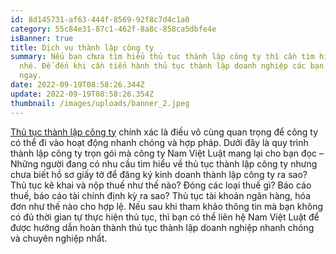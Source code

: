 ```yaml
---
id: 8d145731-af63-444f-8569-92f8c7d4c1a0
category: 55c84e31-87c1-462f-8a8c-858ca5dbfe4e
isBanner: true
title: Dịch vụ thành lập công ty
summary: Nếu bạn chưa tìm hiểu thủ tục thành lập công ty thì cần tìm hiểu sớm đi
  nhé. Để đến khi cần tiến hành thủ tục thành lập doanh nghiệp các bạn hiểu
  ngay.
date: 2022-09-19T08:58:26.344Z
update: 2022-09-19T08:58:26.354Z
thumbnail: /images/uploads/banner_2.jpeg
---
```


[Thủ tục thành lập công ty](https://namvietluat.vn/thu-tuc-thanh-lap-cong-ty-tron-goi/) chính xác là điều vô cùng quan trọng để công ty có thể đi vào hoạt động nhanh chóng và hợp pháp. Dưới đây là quy trình thành lập công ty trọn gói mà công ty Nam Việt Luật mang lại cho bạn đọc – Những người đang có nhu cầu tìm hiểu về thủ tục thành lập công ty nhưng chưa biết hồ sơ giấy tờ để đăng ký kinh doanh thành lập công ty ra sao? Thủ tục kê khai và nộp thuế như thế nào? Đóng các loại thuế gì? Báo cáo thuế, báo cáo tài chính định kỳ ra sao? Thủ tục tài khoản ngân hàng, hóa đơn như thế nào cho hợp lệ. Nếu sau khi tham khảo thông tin mà bạn không có đủ thời gian tự thực hiện thủ tục, thì bạn có thể liên hệ Nam Việt Luật để được hướng dẫn hoàn thành thủ tục thành lập doanh nghiệp nhanh chóng và chuyên nghiệp nhất.
